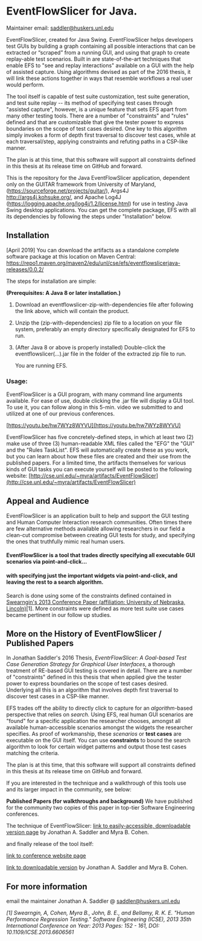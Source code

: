# EventFlowSlicer for Java.

Maintainer email: saddler@huskers.unl.edu

EventFlowSlicer, created for Java Swing. EventFlowSlicer helps developers test GUIs by building a graph containing all possible interactions that can be extracted or “scraped” from a running GUI, and using that graph to create replay-able test scenarios. Built in are state-of-the-art techniques that enable EFS to "see and replay interactions" available on a GUI with the help of assisted capture. Using algorithms devised as part of the 2016 thesis, it will link these actions together in ways that resemble workflows a real user would perform.

The tool itself is capable of test suite customization, test suite generation, and test suite replay -- its method of specifying test cases through "assisted capture", however, is a unique feature that sets EFS apart from many other testing tools. There are a number of "constraints" and "rules" defined and that are customizable that give the tester power to express boundaries on the scope of test cases desired. One key to this algorithm simply invokes a form of depth first traversal to discover test cases, while at each traversal/step, applying constraints and refuting paths in a CSP-like manner. 

The plan is at this time, that this software will support all constraints defined in this thesis at its release time on GitHub and forward.

This is the repository for the Java EventFlowSlicer application, dependent only on the GUITAR framework from University of Maryland, (https://sourceforge.net/projects/guitar/), Args4J http://args4j.kohsuke.org/, and Apache Log4J (https://logging.apache.org/log4j/1.2/license.html) for use in testing Java Swing desktop applications. You can get the complete package, EFS with all its dependencies by following the steps under "Installation" below. 

## Installation

[April 2019] You can download the artifacts as a standalone complete software package at this location on Maven Central: https://repo1.maven.org/maven2/edu/unl/cse/efs/eventflowslicerjava-releases/0.0.2/

The steps for installation are simple:

**(Prerequisites: A Java 8 or later installation.)** 
1. Download an eventflowslicer-zip-with-dependencies file after following the link above, which will contain the product. 
2. Unzip the (zip-with-dependencies) zip file to a location on your file system, preferably an empty directory specifically designated for EFS to run. 
3. (After Java 8 or above is properly installed) Double-click the eventflowslicer(…).jar file in the folder of the extracted zip file to run. 

    You are running EFS. 

### Usage: 
EventFlowSlicer is a GUI program, with many command line arguments available. For ease of use, double clicking the .jar file will display a GUI tool. To use it, you can follow along in this 5-min. video we submitted to and utilized at one of our previous conferences. 

[https://youtu.be/hw7WYz8WYVU](https://youtu.be/hw7WYz8WYVU)

EventFlowSlicer has five concretely-defined steps, in which at least two (2) make use of three (3) human-readable XML files called the "EFG" the "GUI" and the "Rules TaskList". EFS will automatically create these as you work, but you can learn about how these files are created and their use from the published papers. For a limited time, the artifacts themselves for various kinds of GUI tasks you can execute yourself will be posted to the following website: [http://cse.unl.edu/~myra/artifacts/EventFlowSlicer](http://cse.unl.edu/~myra/artifacts/EventFlowSlicer)

## Appeal and Audience

EventFlowSlicer is an application built to help and support the GUI testing and Human Computer Interaction research communities. Often times there are few alternative methods available allowing researchers in our field a clean-cut compromise between creating GUI tests for study, and specifying the ones that truthfully mimic real human users.
#### EventFlowSlicer is a tool that trades directly specifying all executable GUI scenarios via point-and-click...
#### with specifying just the important widgets via point-and-click, and leaving the rest to a search algorithm.

Search is done using some of the constraints defined contained in [Swearngin's 2013 Conference Paper (affiliation: University of Nebraska, Lincoln)](http://digitalcommons.unl.edu/cseconfwork/260/)[1]. More constraints were defined as more test suite use cases became pertinent in our follow up studies.

## More on the History of EventFlowSlicer / Published Papers
In Jonathan Saddler's 2016 Thesis, _EventrFlowSlicer: A Goal-based Test Case Generation Strategy for Graphical User Interfaces_, a thorough treatment of RE-based GUI testing is covered in detail. There are a number of "constraints" defined in this thesis that when applied give the tester power to express boundaries on the scope of test cases desired. Underlying all this is an algorithm that involves depth first traversal to discover test cases in a CSP-like manner. 

EFS trades off the ability to directly click to capture for an *algorithm*-based perspective that relies on *search.* Using EFS, real human GUI scenarios are "found" for a specific application the researcher chooses, amongst all available human-accessible scenarios amongst the widgets the researcher specifies. As proof of workmanship, these *scenarios* or **test cases** are executable on the GUI itself. You can use **constraints** to bound the search algorithm to look for certain widget patterns and output those test cases matching the criteria. 

The plan is at this time, that this software will support all constraints defined in this thesis at its release time on GitHub and forward.
 
If you are interested in the technique and a walkthrough of this tools use and its larger impact in the community, see below: 

**Published Papers (for walkthroughs and background)**
We have published for the community two copies of this paper in top-tier Software Engineering conferences. 

The technique of EventFlowSlicer: [link to easily-accessible, downloadable version page](https://dl.acm.org/citation.cfm?doid=2994291.2994293)
by Jonathan A. Saddler and Myra B. Cohen. 

and finally release of the tool itself: 

[link to conference website page](https://ieeexplore.ieee.org/document/8115711)

[link to downloadable version](https://cse.unl.edu/~jsaddle/paper_images/preprint.pdf)
by Jonathan A. Saddler and Myra B. Cohen.

## For more information

email the maintainer Jonathan A. Saddler @ saddler@huskers.unl.edu

*[1] Swearngin, A, Cohen, Myra B., John, B. E., and Bellamy, R. K. E. "Human Performance Regression Testing." Software Engineering (ICSE), 2013 35th International Conference on Year: 2013 Pages: 152 - 161, DOI: 10.1109/ICSE.2013.6606561*

